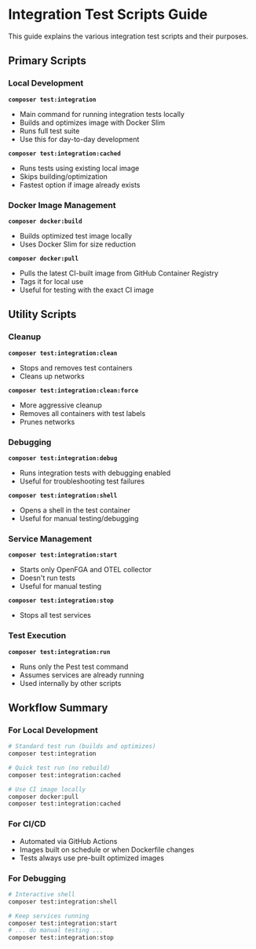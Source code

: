 # Integration Test Scripts Guide

This guide explains the various integration test scripts and their purposes.

## Primary Scripts

### Local Development

**`composer test:integration`**

- Main command for running integration tests locally
- Builds and optimizes image with Docker Slim
- Runs full test suite
- Use this for day-to-day development

**`composer test:integration:cached`**

- Runs tests using existing local image
- Skips building/optimization
- Fastest option if image already exists

### Docker Image Management

**`composer docker:build`**

- Builds optimized test image locally
- Uses Docker Slim for size reduction

**`composer docker:pull`**

- Pulls the latest CI-built image from GitHub Container Registry
- Tags it for local use
- Useful for testing with the exact CI image

## Utility Scripts

### Cleanup

**`composer test:integration:clean`**

- Stops and removes test containers
- Cleans up networks

**`composer test:integration:clean:force`**

- More aggressive cleanup
- Removes all containers with test labels
- Prunes networks

### Debugging

**`composer test:integration:debug`**

- Runs integration tests with debugging enabled
- Useful for troubleshooting test failures

**`composer test:integration:shell`**

- Opens a shell in the test container
- Useful for manual testing/debugging

### Service Management

**`composer test:integration:start`**

- Starts only OpenFGA and OTEL collector
- Doesn't run tests
- Useful for manual testing

**`composer test:integration:stop`**

- Stops all test services

### Test Execution

**`composer test:integration:run`**

- Runs only the Pest test command
- Assumes services are already running
- Used internally by other scripts

## Workflow Summary

### For Local Development

```bash
# Standard test run (builds and optimizes)
composer test:integration

# Quick test run (no rebuild)
composer test:integration:cached

# Use CI image locally
composer docker:pull
composer test:integration:cached
```

### For CI/CD

- Automated via GitHub Actions
- Images built on schedule or when Dockerfile changes
- Tests always use pre-built optimized images

### For Debugging

```bash
# Interactive shell
composer test:integration:shell

# Keep services running
composer test:integration:start
# ... do manual testing ...
composer test:integration:stop
```
